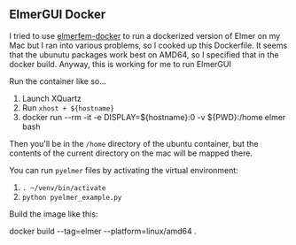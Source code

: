 ElmerGUI Docker
---------------

I tried to use [elmerfem-docker](https://github.com/ElmerCSC/elmerfem-docker) to run a dockerized version of Elmer on my Mac but I ran into various problems, so I cooked up this Dockerfile. It seems that the ubunutu packages work best on AMD64, so I specified that in the docker build. Anyway, this is working for me to run ElmerGUI

Run the container like so...

1. Launch XQuartz
2. Run `xhost + ${hostname}`
3. docker run --rm -it -e DISPLAY=${hostname}:0 -v ${PWD}:/home elmer bash

Then you'll be in the `/home` directory of the ubuntu container, but the contents of the current directory on the mac will be mapped there.

You can run `pyelmer` files by activating the virtual environment:

1. `. ~/venv/bin/activate`
2. `python pyelmer_example.py`

Build the image like this:

docker build --tag=elmer --platform=linux/amd64 .

